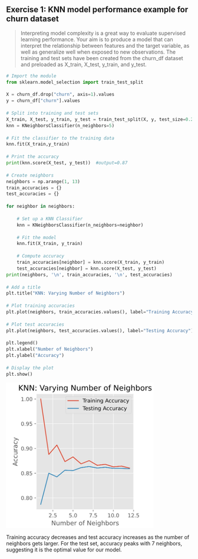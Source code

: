 ## Exercise 1: KNN model performance example for churn dataset

> Interpreting model complexity is a great way to evaluate supervised learning performance. Your aim is to produce a model that can interpret the relationship between features and the target variable, as well as generalize well when exposed to new observations.
> The training and test sets have been created from the churn_df dataset and preloaded as X_train, X_test, y_train, and y_test.

```python
# Import the module
from sklearn.model_selection import train_test_split

X = churn_df.drop("churn", axis=1).values
y = churn_df["churn"].values

# Split into training and test sets
X_train, X_test, y_train, y_test = train_test_split(X, y, test_size=0.2, random_state=42, stratify=y)
knn = KNeighborsClassifier(n_neighbors=5)

# Fit the classifier to the training data
knn.fit(X_train,y_train)

# Print the accuracy
print(knn.score(X_test, y_test))  #output=0.87

# Create neighbors
neighbors = np.arange(1, 13)
train_accuracies = {}
test_accuracies = {}

for neighbor in neighbors:
  
	# Set up a KNN Classifier
	knn = KNeighborsClassifier(n_neighbors=neighbor)
  
	# Fit the model
	knn.fit(X_train, y_train)
  
	# Compute accuracy
	train_accuracies[neighbor] = knn.score(X_train, y_train)
	test_accuracies[neighbor] = knn.score(X_test, y_test)
print(neighbors, '\n', train_accuracies, '\n', test_accuracies)

# Add a title
plt.title("KNN: Varying Number of Neighbors")

# Plot training accuracies
plt.plot(neighbors, train_accuracies.values(), label="Training Accuracy")

# Plot test accuracies
plt.plot(neighbors, test_accuracies.values(), label="Testing Accuracy")

plt.legend()
plt.xlabel("Number of Neighbors")
plt.ylabel("Accuracy")

# Display the plot
plt.show()
```

<left>
  <img src="1.JPG" width="400">
</left>

Training accuracy decreases and test accuracy increases as the number of neighbors gets larger. For the test set, accuracy peaks with 7 neighbors, suggesting it is the optimal value for our model.
